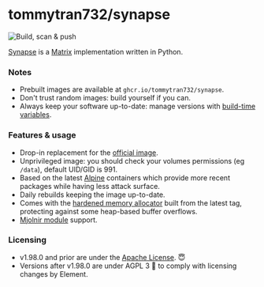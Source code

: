 # tommytran732/synapse

![Build, scan & push](https://github.com/tommytran732/Synapse-Docker/actions/workflows/build.yml/badge.svg)

[Synapse](https://github.com/matrix-org/synapse) is a [Matrix](https://matrix.org/) implementation written in Python.

### Notes
- Prebuilt images are available at `ghcr.io/tommytran732/synapse`.
- Don't trust random images: build yourself if you can.
- Always keep your software up-to-date: manage versions with [build-time variables](https://github.com/TommyTran732/Synapse-Docker/blob/main/Dockerfile#L1-L4).

### Features & usage
- Drop-in replacement for the [official image](https://github.com/matrix-org/synapse/tree/develop/docker).
- Unprivileged image: you should check your volumes permissions (eg `/data`), default UID/GID is 991.
- Based on the latest [Alpine](https://alpinelinux.org/) containers which provide more recent packages while having less attack surface.
- Daily rebuilds keeping the image up-to-date.
- Comes with the [hardened memory allocator](https://github.com/GrapheneOS/hardened_malloc) built from the latest tag, protecting against some heap-based buffer overflows.
- [Mjolnir module](https://github.com/matrix-org/mjolnir/blob/main/docs/synapse_module.md) support.

### Licensing
- v1.98.0 and prior are under the [Apache License](https://www.apache.org/licenses/LICENSE-2.0). 😇
- Versions after v1.98.0 are under AGPL 3 🤮 to comply with licensing changes by Element.